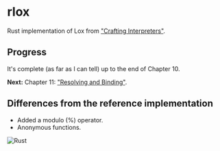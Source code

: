 # rlox

Rust implementation of Lox from ["Crafting Interpreters"](http://craftinginterpreters.com).

## Progress

It's complete (as far as I can tell) up to the end of Chapter 10.

**Next:** Chapter 11: ["Resolving and Binding"](http://craftinginterpreters.com/resolving-and-binding.html).

## Differences from the reference implementation

* Added a modulo (%) operator.
* Anonymous functions.

![Rust](https://github.com/rlipscombe/rlox/workflows/Rust/badge.svg)
